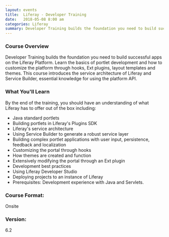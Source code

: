 ```yaml
---
layout: events
title:  Liferay - Developer Training
date:   2018-05-08 8:00 am
categories: Liferay
summary: Developer Training builds the foundation you need to build successful apps on the Liferay Platform. Learn the basics of portlet development and how to customize the platform through hooks, Ext plugins, layout templates and themes. 
---
```


### Course Overview
Developer Training builds the foundation you need to build successful apps on the Liferay Platform. 
Learn the basics of portlet development and how to customize the platform through hooks, Ext plugins, layout templates and themes. 
This course introduces the service architecture of Liferay and Service Builder, essential knowledge for using the platform API.
### What You'll Learn
By the end of the training, you should have an understanding of what Liferay has to offer out of the box including:
* Java standard portlets
* Building portlets in Liferay's Plugins SDK
* Liferay's service architecture
* Using Service Builder to generate a robust service layer
* Building complex portlet applications with user input, persistence, feedback and localization
* Customizing the portal through hooks
* How themes are created and function
* Extensively modifying the portal through an Ext plugin
* Development best practices
* Using Liferay Developer Studio
* Deploying projects to an instance of Liferay
* Prerequisites: Development experience with Java and Servlets.

### Course Format: 
Onsite

### Version: 
6.2
